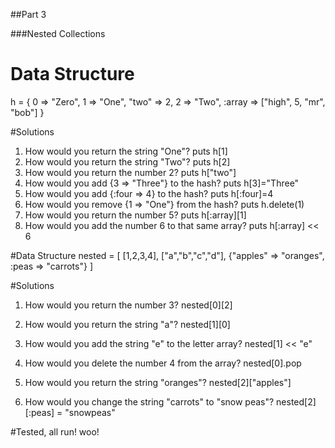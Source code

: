##Part 3

###Nested Collections

# Data Structure
h = {
     0 => "Zero",
     1 => "One",
    "two" => 2,
     2 => "Two",
     :array => ["high", 5, "mr", "bob"]
    }

#Solutions
1. How would you return the string "One"?
    puts h[1]
2. How would you return the string "Two"?
    puts h[2]
3. How would you return the number 2?
    puts h["two"]
4. How would you add {3 => "Three"} to the hash?
    puts h[3]="Three"
5. How would you add {:four => 4} to the hash?
    puts h[:four]=4
6. How would you remove {1 => "One"} from the hash?
    puts h.delete(1)
7. How would you return the number 5?
    puts h[:array][1]
8. How would you add the number 6 to that same array?
    puts h[:array] << 6


#Data Structure
nested = [ [1,2,3,4], ["a","b","c","d"], {"apples" => "oranges", :peas => "carrots"} ]

#Solutions
1. How would you return the number 3?
    nested[0][2]

2. How would you return the string "a"?
    nested[1][0]

3. How would you add the string "e" to the letter array?
    nested[1] << "e"

4. How would you delete the number 4 from the array?
    nested[0].pop

5. How would you return the string "oranges"?
    nested[2]["apples"]

6. How would you change the string "carrots" to "snow peas"?
    nested[2][:peas] = "snowpeas"

#Tested, all run! woo!
